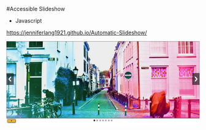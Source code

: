 

#Accessible Slideshow

* Javascript

https://jenniferlang1921.github.io/Automatic-Slideshow/


![Image](/images/screenshot_slideshow.png)



